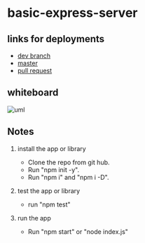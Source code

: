 # basic-express-server

 
## links for deployments

- [dev branch](https://ba-server-deploy-dev.herokuapp.com/)
- [master](https://ba-server-deploy-prod.herokuapp.com/)
- [pull request](https://github.com/BayanAbualhaj/server-deployment-practice/pull/4)


## whiteboard 


![uml]()


## Notes

1. install the app or library
    - Clone the repo from git hub.
    - Run "npm init -y".
    - Run "npm i" and "npm i -D".

2. test the app or library
    - run "npm test"

3. run the app
    - Run "npm start" or "node index.js"